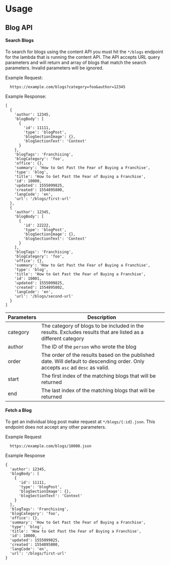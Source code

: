 # Usage

## Blog API

#### Search Blogs
To search for  blogs using the content API you must hit the `*/blogs` endpoint for the lambda that is running the content API. The API accepts URL query parameters and will return and array of blogs that match the search parameters. Invalid parameters will be ignored.

Example Request:
```
  https://example.com/blogs?category=foo&author=12345
```

Example Response:
```
[
  {
    'author': 12345,
    'blogBody': [
      {
        'id': 11111,
        'type': 'blogPost',
        'blogSectionImage': {},
        'blogSectionText': 'Context'
      }
    ],
    'blogTags': 'Franchising',
    'blogCategory': 'foo',
    'office': {},
    'summary': 'How to Get Past the Fear of Buying a Franchise',
    'type': 'blog',
    'title': 'How to Get Past the Fear of Buying a Franchise',
    'id': 10000,
    'updated': 1555099825,
    'created': 1554895800,
    'langCode': 'en',
    'url': '/blogs/first-url'
  },
  {
    'author': 12345,
    'blogBody': [
      {
        'id': 22222,
        'type': 'blogPost',
        'blogSectionImage': {},
        'blogSectionText': 'Context'
      }
    ],
    'blogTags': 'Franchising',
    'blogCategory': 'foo',
    'office': {},
    'summary': 'How to Get Past the Fear of Buying a Franchise',
    'type': 'blog',
    'title': 'How to Get Past the Fear of Buying a Franchise',
    'id': 10001,
    'updated': 1555099825,
    'created': 1554895802,
    'langCode': 'en',
    'url': '/blogs/second-url'
  }
]
```

| Parameters | Description
|------------|------------------
|  category  | The category of blogs to be included in the results. Excludes results that are listed as a different category
|  author    | The ID of the `person` who wrote the blog
|  order     | The order of the results based on the published date. Will default to descending order. Only accepts `asc` ad `desc` as valid.
|  start     | The first index of the matching blogs that will be returned
|  end       | The last index of the matching blogs that will be returned

#### Fetch a Blog
To get an individual blog post make request at `*/blogs/{:id}.json`. This endpoint does not accept any other parameters.

Example Request
```
  https://example.com/blogs/10000.json
```
Example Response
```
{
  'author': 12345,
  'blogBody': [
    {
      'id': 11111,
      'type': 'blogPost',
      'blogSectionImage': {},
      'blogSectionText': 'Context'
    }
  ],
  'blogTags': 'Franchising',
  'blogCategory': 'foo',
  'office': {},
  'summary': 'How to Get Past the Fear of Buying a Franchise',
  'type': 'blog',
  'title': 'How to Get Past the Fear of Buying a Franchise',
  'id': 10000,
  'updated': 1555099825,
  'created': 1554895800,
  'langCode': 'en',
  'url': '/blogs/first-url'
}
```
